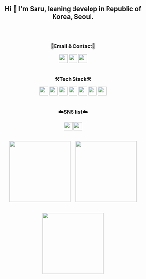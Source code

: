 


<div align="center">
 <h2> Hi 👐  I'm Saru, leaning develop in Republic of Korea, Seoul.</h2>
  <br>
  <br>

</div>

<div align="center">
<Strong><h3>📧Email & Contact📧</h3></Strong>
</div>

<div align="center">
<a href="mailto:glglzhzh22@gmail.com"><img style="width:auto; height:28px;" src="https://img.shields.io/badge/Gmail-d14836?style=flat-square&logo=Gmail&logoColor=white&link="mailto:glglzhzh22@gmail.com"></a>
<a href="mailto:heo_dark@naver.com"><img style="width:auto; height:28px;" src="https://img.shields.io/badge/-Naver-brightgreen?style=flat-square&logo=Naver&logoColor=white&link="mailto:heo_dark@naver.com"></a>
<a href="https://open.kakao.com/o/sHmgwxbe"><img style="width:auto; height:28px;" src="https://img.shields.io/badge/KakaoTalk-F7DF1E?style=flat-square&logo=KakaoTalk&logoColor=white&link="https://open.kakao.com/o/sHmgwxbe"></a>
</div>
<br>
<div align="center">
  <Strong><h3>⚒️Tech Stack⚒️</h3></Strong>

  <img style="width:auto; height:28px;" src="https://img.shields.io/badge/JAVA-007396?style=for-the-badge&logo=java&logoColor=white" s> 
  <img style="width:auto; height:28px;" src="https://img.shields.io/badge/Spring-6DB33F?style=for-the-badge&logo=Spring&logoColor=white">
  <img style="width:auto; height:28px;" src="https://img.shields.io/badge/SpringBoot-6DB33F?style=for-the-badge&logo=SpringBoot&logoColor=white">
  <img style="width:auto; height:28px;" src="https://img.shields.io/badge/mysql-4479A1?style=for-the-badge&logo=mysql&logoColor=white">
  <img style="width:auto; height:28px;" src="https://img.shields.io/badge/javascript-F7DF1E?style=for-the-badge&logo=javascript&logoColor=black">
  <img style="width:auto; height:28px;" src="https://img.shields.io/badge/css-1572B6?style=for-the-badge&logo=css3&logoColor=white">
  <img style="width:auto; height:28px;" src="https://img.shields.io/badge/html-E34F26?style=for-the-badge&logo=html5&logoColor=white">
  <!--img style="width:auto; height:28px;" src="https://img.shields.io/badge/AWS-232F3E?style=for-the-badge&logo=Amazon AWS&logoColor=white"--> 
</div>
<br>
<div align="center">
  <Strong><h3>☁️SNS list☁️</h3></Strong>
<a href="https://www.instagram.com/heo__daeng/"><img style="width:auto; height:28px;" src="https://img.shields.io/badge/Instagram-E4405F?style=flat-square&logo=Instagram&logoColor=white&link="https://www.instagram.com/heo__daeng/" ></a>
  <img style="width:auto; height:28px;" src="https://hits.seeyoufarm.com/api/count/incr/badge.svg?url=https%3A%2F%2Fgithub.com%2FSaru-github%2Fhit-counter&count_bg=%2379C83D&title_bg=%23555555&icon=github.svg&icon_color=%23E7E7E7&title=hits&edge_flat=false))"/></a>
  <br><br>
</div>

<p align="center">
  <img style="height:200px;" src="https://github-readme-stats.vercel.app/api?username=saru-github&theme=dracula&layout=compact"/>　
  <img style="height:200px;" src="https://github-readme-stats.vercel.app/api/top-langs/?username=saru-github&theme=dracula&layout=compact&langs_count=10"/>
  <br>
</p>

<p align="center">
  <br>
<img style="height:200px;" src="https://github-profile-trophy.vercel.app/?username=Saru-github&theme=flat&column=7&align=center"/>
</p>

